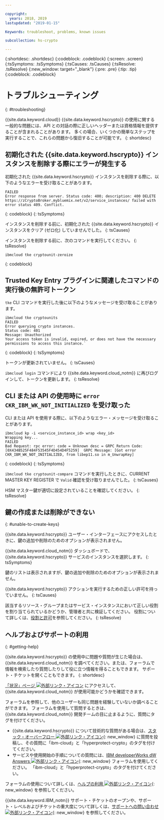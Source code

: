 ```yaml
---

copyright:
  years: 2018, 2019
lastupdated: "2019-01-15"

Keywords: troubleshoot, problems, known issues

subcollection: hs-crypto

---
```


{:shortdesc: .shortdesc}
{:codeblock: .codeblock}
{:screen: .screen}
{:tsSymptoms: .tsSymptoms}
{:tsCauses: .tsCauses}
{:tsResolve: .tsResolve}
{:new_window: target="_blank"}
{:pre: .pre}
{:tip: .tip}
{:codeblock: .codeblock}

# トラブルシューティング
{: #troubleshooting}

{{site.data.keyword.cloud}} {{site.data.keyword.hscrypto}} の使用に関する一般的な問題には、API との対話の際に正しいヘッダーまたは資格情報を提供することが含まれることがあります。 多くの場合、いくつかの簡単なステップを実行することで、これらの問題から復旧することが可能です。
{: shortdesc}

## 初期化された {{site.data.keyword.hscrypto}} インスタンスを削除する際にエラーが発生する

初期化された {{site.data.keyword.hscrypto}} インスタンスを削除する際に、以下のようなエラーを受け取ることがあります。

```
FAILED
Error response from server. Status code: 400; description: 400 DELETE https://zCryptoBroker.mybluemix.net/v2/service_instances/ failed with error status 409. Conflict.
```
{: codeblock}
{: tsSymptoms}

インスタンスを削除する前に、初期化された {{site.data.keyword.hscrypto}} インスタンスをクリア (ゼロ化) していませんでした。
{: tsCauses}

インスタンスを削除する前に、次のコマンドを実行してください。
{: tsResolve}

```
ibmcloud tke cryptounit-zeroize
```
{: codeblock}

## Trusted Key Entry プラグインに関連したコマンドの実行後の無許可トークン

`tke` CLI コマンドを実行した後に以下のようなメッセージを受け取ることがあります。

```
ibmcloud tke cryptounits
FAILED
Error querying crypto instances.
Status code: 401
Message: Unauthorized
Your access token is invalid, expired, or does not have the necessary permissions to access this instance.`
```
{: codeblock}
{: tsSymptoms}

トークンが更新されていません。
{: tsCauses}

`ibmcloud login` コマンドにより {{site.data.keyword.cloud_notm}} に再びログインして、トークンを更新します。
{: tsResolve}

## CLI または API の使用時に `error CKR_IBM_WK_NOT_INITIALIZED` を受け取った

CLI または API を使用する際に、以下のようなエラー・メッセージを受け取ることがあります。

```
ibmcloud kp -i <service_instance_id> wrap <key_id>
Wrapping key...
FAILED
Bad Request: rpc error: code = Unknown desc = GRPC Return Code: [0X434B525F484F53545F4D454D4F5259]  GRPC Message: [Got error CKR_IBM_WK_NOT_INITIALIZED, from libep11.so in m_UnwrapKey]
```
{: codeblock}
{: tsSymptoms}

`ibmcloud tke cryptounit-compare` コマンドを実行したときに、CURRENT MASTER KEY REGISTER で `Valid` 確認を受け取りませんでした。
{: tsCauses}

HSM マスター鍵が適切に設定されていることを確認してください。
{: tsResolve}

## 鍵の作成または削除ができない
{: #unable-to-create-keys}

{{site.data.keyword.hscrypto}} ユーザー・インターフェースにアクセスしたときに、鍵の追加や削除のためのオプションが表示されません。

{{site.data.keyword.cloud_notm}} ダッシュボードで、{{site.data.keyword.hscrypto}} サービスのインスタンスを選択します。
{: tsSymptoms}

鍵のリストは表示されますが、鍵の追加や削除のためのオプションが表示されません。

{{site.data.keyword.hscrypto}} アクションを実行するための正しい許可を持っていません。
{: tsCauses}

該当するリソース・グループまたはサービス・インスタンスにおいて正しい役割を割り当てられているかどうか、管理者と共に検証してください。 役割について詳しくは、[役割と許可](/docs/services/key-protect/manage-access.html#roles)を参照してください。
{: tsResolve}

## ヘルプおよびサポートの利用
{: #getting-help}

{{site.data.keyword.hscrypto}} の使用中に問題や質問が生じた場合は、{{site.data.keyword.cloud_notm}} を調べてください。または、フォーラムで情報を検索したり質問したりして役に立つ情報を得ることもできます。 サポート・チケットを開くこともできます。
{: shortdesc}

[「状況」ページ ![外部リンク・アイコン](../../icons/launch-glyph.svg "外部リンク・アイコン")](https://cloud.ibm.com/status?tags=platform,runtimes,services) にアクセスして、{{site.data.keyword.cloud_notm}} が使用可能かどうかを確認できます。

フォーラムを参照して、他のユーザーも同じ問題を経験していないか調べることができます。 フォーラムを使用して質問するときは、{{site.data.keyword.cloud_notm}} 開発チームの目に止まるように、質問にタグを付けてください。

- {{site.data.keyword.hscrypto}} について技術的な質問がある場合は、[スタック・オーバーフロー ![外部リンク・アイコン](../../icons/launch-glyph.svg "外部リンク・アイコン")](http://stackoverflow.com/){: new_window} に質問を投稿し、その質問に「ibm-cloud」と「hyperprotect-crypto」のタグを付けてください。
- サービスや使用開始の手順についての質問には、[IBM developerWorks dW Answers ![外部リンク・アイコン](../../icons/launch-glyph.svg "外部リンク・アイコン")](https://developer.ibm.com/answers/index.html){: new_window} フォーラムを使用してください。 「ibm-cloud」と「hyperprotect-crypto」のタグを付けてください。

フォーラムの使用について詳しくは、[ヘルプの利用 ![外部リンク・アイコン](../../icons/launch-glyph.svg "外部リンク・アイコン")](https://cloud.ibm.com/docs/support/index.html#getting-help){: new_window} を参照してください。

{{site.data.keyword.IBM_notm}} サポート・チケットのオープンや、サポート・レベルおよびチケットの重大度について詳しくは、[サポートへの問い合わせ ![外部リンク・アイコン](../../icons/launch-glyph.svg "外部リンク・アイコン")](https://cloud.ibm.com/docs/support/index.html#contacting-support){: new_window} を参照してください。
